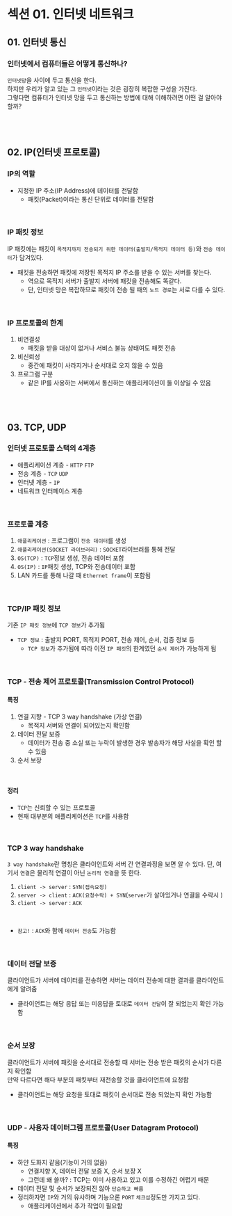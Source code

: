 # 섹션 01. 인터넷 네트워크
## 01. 인터넷 통신
### 인터넷에서 컴퓨터들은 어떻게 통신하나?
`인터넷망`을 사이에 두고 통신을 한다.  
하지만 우리가 알고 있는 그 `인터넷`이라는 것은 굉장히 복잡한 구성을 가진다.  
그렇다면 컴퓨터가 인터넷 망을 두고 통신하는 방법에 대해 이해하려면 어떤 걸 알아야 할까?  
<br/><br/><br/>

## 02. IP(인터넷 프로토콜)
### IP의 역할
- 지정한 IP 주소(IP Address)에 데이터를 전달함
  - 패킷(Packet)이라는 통신 단위로 데이터를 전달함  
<br/>

### IP 패킷 정보
IP 패킷에는 패킷이 `목적지까지 전송되기 위한 데이터(출발지/목적지 데이터 등)`와 `전송 데이터`가 담겨있다.
- 패킷을 전송하면 패킷에 저장된 목적지 IP 주소를 받을 수 있는 서버를 찾는다.
  - 역으로 목적지 서버가 출발지 서버에 패킷을 전송해도 똑같다.
  - 단, 인터넷 망은 복잡하므로 패킷이 전송 될 때의 `노드 경로`는 서로 다를 수 있다.  
<br/>

### IP 프로토콜의 한계
1. 비연결성
   - 패킷을 받을 대상이 없거나 서비스 불능 상태여도 패캣 전송
2. 비신뢰성
   - 중간에 패킷이 사라지거나 순서대로 오지 않을 수 있음
3. 프로그램 구분
   - 같은 IP를 사용하는 서버에서 통신하는 애플리케이션이 둘 이상일 수 있음  
<br/><br/><br/>

## 03. TCP, UDP
### 인터넷 프로토콜 스택의 4계층
- 애플리케이션 계층 - `HTTP` `FTP`
- 전송 계층 - `TCP` `UDP`
- 인터넷 계층 - `IP`
- 네트워크 인터페이스 계층  
<br/>

### 프로토콜 계층
1. `애플리케이션` : 프로그램이 `전송 데이터`를 생성
2. `애플리케이션(SOCKET 라이브러리)` : `SOCKET`라이브러를 통해 전달
3. `OS(TCP)` : `TCP`정보 생성, 전송 데이터 포함
4. `OS(IP)` : `IP`패킷 생성, TCP와 전송데이터 포함
5. LAN 카드를 통해 나갈 때 `Ethernet frame`이 포함됨  
<br/>

### TCP/IP 패킷 정보
기존 `IP 패킷 정보`에 `TCP 정보`가 추가됨
- `TCP 정보` : 출발지 PORT, 목적지 PORT, 전송 제어, 순서, 검증 정보 등
  - `TCP 정보`가 추가됨에 따라 이전 `IP 패킷`의 한계였던 `순서 제어`가 가능하게 됨  
<br/>

### TCP - 전송 제어 프로토콜(Transmission Control Protocol)
#### 특징
1. 연결 지향 - TCP 3 way handshake (가상 연결)
   - 목적지 서버와 연결이 되어있는지 확인함
2. 데이터 전달 보증
   - 데이터가 전송 중 소실 또는 누락이 발생한 경우 발송자가 해당 사실을 확인 할 수 있음
3. 순서 보장  
<br/>

#### 정리
- `TCP`는 신뢰할 수 있는 프로토콜
- 현재 대부분의 애플리케이션은 `TCP`를 사용함  
<br/>

### TCP 3 way handshake
`3 way handshake`란 명칭은 클라이언트와 서버 간 연결과정을 보면 알 수 있다.
단, 여기서 `연결`은 물리적 연결이 아닌 `논리적 연결`을 뜻 한다.
1. `client -> server` : `SYN(접속요청)`
2. `server -> client` : `ACK(요청수락) + SYN`(`server`가 살아있거나 연결을 수락시 )
3. `client -> server` : `ACK`  
<br/>

- `참고!` : `ACK`와 함께 `데이터 전송`도 가능함  
<br/>

### 데이터 전달 보증
클라이언트가 서버에 데이터를 전송하면 서버는 데이터 전송에 대한 결과를 클라이언트에게 알려줌
- 클라이언트는 해당 응답 또는 미응답을 토대로 `데이터 전달`이 잘 되었는지 확인 가능함  
<br/>

### 순서 보장
클라이언트가 서버에 패킷을 순서대로 전송할 때 서버는 전송 받은 패킷의 순서가 다른지 확인함  
만약 다르다면 해다 부분의 패킷부터 재전송할 것을 클라이언트에 요청함
- 클라이언트는 해당 요청을 토대로 패킷이 순서대로 전송 되었는지 확인 가능함  
<br/>

### UDP - 사용자 데이터그램 프로토콜(User Datagram Protocol)
#### 특징
- 하얀 도화지 같음(기능이 거의 없음)
  - 연결지향 X, 데이터 전달 보증 X, 순서 보장 X
  - 그런데 왜 쓸까? : TCP는 이미 사용하고 있고 이를 수정하긴 어렵기 때문
- 데이터 전달 및 순서가 보장되진 않아 `단순하고 빠름`
- 정리하자면 `IP`와 거의 유사하며 기능으론 `PORT` `체크섬`정도만 가지고 있다.
  - 애플리케이션에서 추가 작업이 필요함